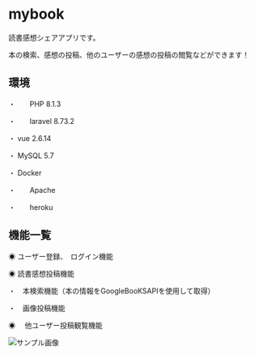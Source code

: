 # mybook

読書感想シェアアプリです。

本の検索、感想の投稿、他のユーザーの感想の投稿の閲覧などができます！

## 環境

・　　PHP 8.1.3

・　　laravel 8.73.2

・ vue 2.6.14

・ MySQL 5.7

・ Docker

・　　Apache

・　　heroku


## 機能一覧

◉ ユーザー登録、　ログイン機能

◉ 読書感想投稿機能
  
  ・　本検索機能（本の情報をGoogleBooKSAPIを使用して取得）
  
  ・　画像投稿機能
  
◉ 　他ユーザー投稿観覧機能

![サンプル画像](./mybook-search-img)




